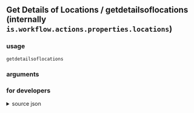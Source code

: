 
## Get Details of Locations / getdetailsoflocations (internally `is.workflow.actions.properties.locations`)




### usage
`getdetailsoflocations `

### arguments


### for developers

<details><summary>source json</summary>
<p>
```json
{
	"ActionClass": "WFContentItemPropertiesAction",
	"ActionKeywords": [
		"geocode",
		"latitude",
		"longitude"
	],
	"Category": "Location",
	"CreationDate": "2015-01-22T08:00:00.000Z",
	"IconName": "Location.png",
	"Name": "Get Details of Locations",
	"WFContentItemClass": "WFLocationContentItem"
}
```
</p></details>
